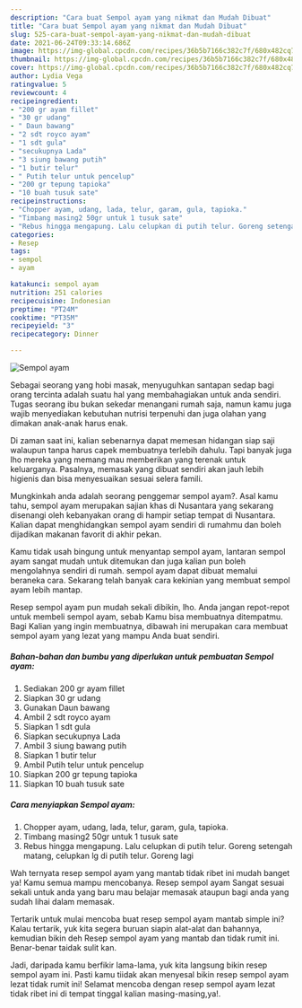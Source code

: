 ```yaml
---
description: "Cara buat Sempol ayam yang nikmat dan Mudah Dibuat"
title: "Cara buat Sempol ayam yang nikmat dan Mudah Dibuat"
slug: 525-cara-buat-sempol-ayam-yang-nikmat-dan-mudah-dibuat
date: 2021-06-24T09:33:14.686Z
image: https://img-global.cpcdn.com/recipes/36b5b7166c382c7f/680x482cq70/sempol-ayam-foto-resep-utama.jpg
thumbnail: https://img-global.cpcdn.com/recipes/36b5b7166c382c7f/680x482cq70/sempol-ayam-foto-resep-utama.jpg
cover: https://img-global.cpcdn.com/recipes/36b5b7166c382c7f/680x482cq70/sempol-ayam-foto-resep-utama.jpg
author: Lydia Vega
ratingvalue: 5
reviewcount: 4
recipeingredient:
- "200 gr ayam fillet"
- "30 gr udang"
- " Daun bawang"
- "2 sdt royco ayam"
- "1 sdt gula"
- "secukupnya Lada"
- "3 siung bawang putih"
- "1 butir telur"
- " Putih telur untuk pencelup"
- "200 gr tepung tapioka"
- "10 buah tusuk sate"
recipeinstructions:
- "Chopper ayam, udang, lada, telur, garam, gula, tapioka."
- "Timbang masing2 50gr untuk 1 tusuk sate"
- "Rebus hingga mengapung. Lalu celupkan di putih telur. Goreng setengah matang, celupkan lg di putih telur. Goreng lagi"
categories:
- Resep
tags:
- sempol
- ayam

katakunci: sempol ayam 
nutrition: 251 calories
recipecuisine: Indonesian
preptime: "PT24M"
cooktime: "PT35M"
recipeyield: "3"
recipecategory: Dinner

---
```



![Sempol ayam](https://img-global.cpcdn.com/recipes/36b5b7166c382c7f/680x482cq70/sempol-ayam-foto-resep-utama.jpg)

Sebagai seorang yang hobi masak, menyuguhkan santapan sedap bagi orang tercinta adalah suatu hal yang membahagiakan untuk anda sendiri. Tugas seorang ibu bukan sekedar menangani rumah saja, namun kamu juga wajib menyediakan kebutuhan nutrisi terpenuhi dan juga olahan yang dimakan anak-anak harus enak.

Di zaman  saat ini, kalian sebenarnya dapat memesan hidangan siap saji walaupun tanpa harus capek membuatnya terlebih dahulu. Tapi banyak juga lho mereka yang memang mau memberikan yang terenak untuk keluarganya. Pasalnya, memasak yang dibuat sendiri akan jauh lebih higienis dan bisa menyesuaikan sesuai selera famili. 



Mungkinkah anda adalah seorang penggemar sempol ayam?. Asal kamu tahu, sempol ayam merupakan sajian khas di Nusantara yang sekarang disenangi oleh kebanyakan orang di hampir setiap tempat di Nusantara. Kalian dapat menghidangkan sempol ayam sendiri di rumahmu dan boleh dijadikan makanan favorit di akhir pekan.

Kamu tidak usah bingung untuk menyantap sempol ayam, lantaran sempol ayam sangat mudah untuk ditemukan dan juga kalian pun boleh mengolahnya sendiri di rumah. sempol ayam dapat dibuat memalui beraneka cara. Sekarang telah banyak cara kekinian yang membuat sempol ayam lebih mantap.

Resep sempol ayam pun mudah sekali dibikin, lho. Anda jangan repot-repot untuk membeli sempol ayam, sebab Kamu bisa membuatnya ditempatmu. Bagi Kalian yang ingin membuatnya, dibawah ini merupakan cara membuat sempol ayam yang lezat yang mampu Anda buat sendiri.

<!--inarticleads1-->

##### Bahan-bahan dan bumbu yang diperlukan untuk pembuatan Sempol ayam:

1. Sediakan 200 gr ayam fillet
1. Siapkan 30 gr udang
1. Gunakan  Daun bawang
1. Ambil 2 sdt royco ayam
1. Siapkan 1 sdt gula
1. Siapkan secukupnya Lada
1. Ambil 3 siung bawang putih
1. Siapkan 1 butir telur
1. Ambil  Putih telur untuk pencelup
1. Siapkan 200 gr tepung tapioka
1. Siapkan 10 buah tusuk sate




<!--inarticleads2-->

##### Cara menyiapkan Sempol ayam:

1. Chopper ayam, udang, lada, telur, garam, gula, tapioka.
1. Timbang masing2 50gr untuk 1 tusuk sate
1. Rebus hingga mengapung. Lalu celupkan di putih telur. Goreng setengah matang, celupkan lg di putih telur. Goreng lagi




Wah ternyata resep sempol ayam yang mantab tidak ribet ini mudah banget ya! Kamu semua mampu mencobanya. Resep sempol ayam Sangat sesuai sekali untuk anda yang baru mau belajar memasak ataupun bagi anda yang sudah lihai dalam memasak.

Tertarik untuk mulai mencoba buat resep sempol ayam mantab simple ini? Kalau tertarik, yuk kita segera buruan siapin alat-alat dan bahannya, kemudian bikin deh Resep sempol ayam yang mantab dan tidak rumit ini. Benar-benar taidak sulit kan. 

Jadi, daripada kamu berfikir lama-lama, yuk kita langsung bikin resep sempol ayam ini. Pasti kamu tiidak akan menyesal bikin resep sempol ayam lezat tidak rumit ini! Selamat mencoba dengan resep sempol ayam lezat tidak ribet ini di tempat tinggal kalian masing-masing,ya!.

